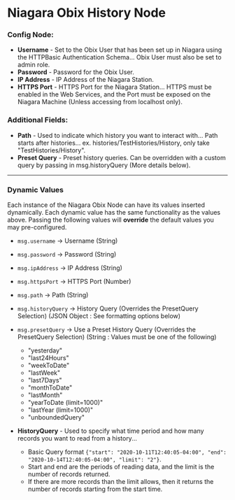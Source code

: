 # Niagara Obix History Node
### Config Node:
 - **Username** - Set to the Obix User that has been set up in Niagara using the HTTPBasic Authentication Schema... Obix User must also be set to admin role.
 - **Password** - Password for the Obix User.
 - **IP Address** - IP Address of the Niagara Station.
 - **HTTPS Port** - HTTPS Port for the Niagara Station... HTTPS must be enabled in the Web Services, and the Port must be exposed on the Niagara Machine (Unless accessing from localhost only).
 
### Additional Fields:
 - **Path** - Used to indicate which history you want to interact with... Path starts after histories... ex. histories/TestHistories/History, only take "TestHistories/History".
 - **Preset Query** - Preset history queries. Can be overridden with a custom query by passing in msg.historyQuery (More details below).
---

### Dynamic Values
Each instance of the Niagara Obix Node can have its values inserted dynamically. Each dynamic value has the same functionality as the values above. Passing the following values will **override** the default values you may pre-configured. 

 - `msg.username` -> Username (String)
 - `msg.password` -> Password (String)
 - `msg.ipAddress` -> IP Address (String)
 - `msg.httpsPort` -> HTTPS Port (Number)
 - `msg.path` -> Path (String)
 - `msg.historyQuery` -> History Query (Overrides the PresetQuery Selection) (JSON Object : See formatting options below)
 - `msg.presetQuery` -> Use a Preset History Query (Overrides the PresetQuery Selection) (String : Values must be one of the following)

     - "yesterday"
     - "last24Hours"
     - "weekToDate"
     - "lastWeek"
     - "last7Days"
     - "monthToDate"
     - "lastMonth"
     - "yearToDate (limit=1000)"
     - "lastYear (limit=1000)"
     - "unboundedQuery"

  - **HistoryQuery** - Used to specify what time period and how many records you want to read from a history... 
    - Basic Query format `{"start": "2020-10-11T12:40:05-04:00", "end": "2020-10-14T12:40:05-04:00", "limit": "2"}`.
    - Start and end are the periods of reading data, and the limit is the number of records returned. 
    - If there are more records than the limit allows, then it returns the number of records starting from the start time.